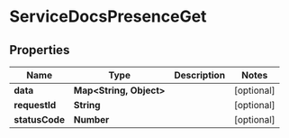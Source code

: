 

# ServiceDocsPresenceGet


## Properties

| Name | Type | Description | Notes |
|------------ | ------------- | ------------- | -------------|
|**data** | **Map&lt;String, Object&gt;** |  |  [optional] |
|**requestId** | **String** |  |  [optional] |
|**statusCode** | **Number** |  |  [optional] |



